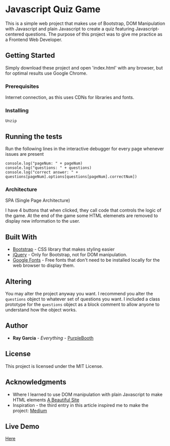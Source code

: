 # Javascript Quiz Game

This is a simple web project that makes use of Bootstrap, DOM Manipulation with Javascript and plain Javascript to create a quiz featuring Javascript-centered questions. The purpose of this project was to give me practice as a Frontend Web Developer.

## Getting Started

Simply download these project and open 'index.html' with any browser, but for optimal results use Google Chrome.

### Prerequisites

Internet connection, as this uses CDNs for libraries and fonts.

### Installing

```
Unzip
```

## Running the tests

Run the following lines in the interactive debugger for every page whenever issues are present

```
console.log("pageNum: " + pageNum)
console.log("questions: " + questions)
console.log("correct answer: " + questions[pageNum].options[questions[pageNum].correctNum])
```

### Architecture

SPA (Single Page Architecture)

I have 4 buttons that when clicked, they call code that controls the logic of the game. At the end of the game some HTML elemenets are removed to display new information to the user.

## Built With

- [Bootstrap](http://getbootstrap.com/2.3.2/) - CSS library that makes styling easier
- [jQuery](https://jquery.com/) - Only for Bootstrap, not for DOM manipulation.
- [Google Fonts](https://fonts.google.com/specimen/Do+Hyeon?selection.family=Do+Hyeon) - Free fonts that don't need to be installed locally for the web browser to display them.

## Altering

You may alter the project anyway you want. I recommend you alter the `questions` object to whatever set of questions you want. I included a class prototype for the `questions` object as a block comment to allow anyone to understand how the object works.

## Author

- **Ray Garcia** - _Everything_ - [PurpleBooth](https://github.com/RayGar)

## License

This project is licensed under the MIT License.

## Acknowledgments

- Where I learned to use DOM manipulation with plain Javascript to make HTML elements [A Beautiful Site](https://www.abeautifulsite.net/adding-and-removing-elements-on-the-fly-using-javascript)
- Inspiration - the third entry in this article inspired me to make the project: [Medium](https://medium.com/@GarrettLevine/5-projects-to-complete-when-starting-to-learn-front-end-web-development-48e8a1ce3178)

## Live Demo

[Here](https://javascriptquizgame.herokuapp.com/index.html)
